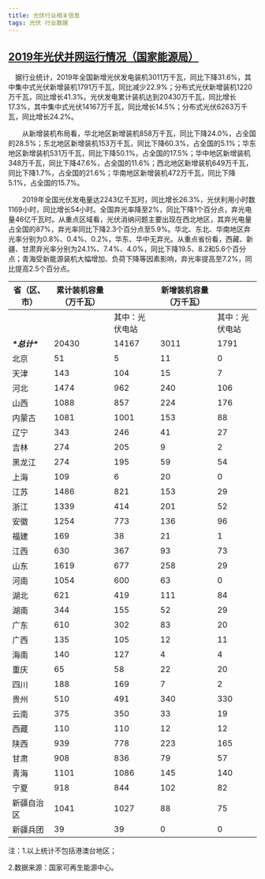 ```yaml
---
title: 光伏行业相关信息
tags: 光伏 行业数据
---
```


## [2019年光伏并网运行情况（国家能源局）](http://www.nea.gov.cn/2020-02/28/c_138827923.htm)
　据行业统计，2019年全国新增光伏发电装机3011万千瓦，同比下降31.6%，其中集中式光伏新增装机1791万千瓦，同比减少22.9%；分布式光伏新增装机1220万千瓦，同比增长41.3%。光伏发电累计装机达到20430万千瓦，同比增长17.3%，其中集中式光伏14167万千瓦，同比增长14.5%；分布式光伏6263万千瓦，同比增长24.2%。

　　从新增装机布局看，华北地区新增装机858万千瓦，同比下降24.0%，占全国的28.5%；东北地区新增装机153万千瓦，同比下降60.3%，占全国的5.1%；华东地区新增装机531万千瓦，同比下降50.1%，占全国的17.5%；华中地区新增装机348万千瓦，同比下降47.6%，占全国的11.6%；西北地区新增装机649万千瓦，同比下降1.7%，占全国的21.6%；华南地区新增装机472万千瓦，同比下降5.1%，占全国的15.7%。

　　2019年全国光伏发电量达2243亿千瓦时，同比增长26.3%，光伏利用小时数1169小时，同比增长54小时。全国弃光率降至2%，同比下降1个百分点，弃光电量46亿千瓦时。从重点区域看，光伏消纳问题主要出现在西北地区，其弃光电量占全国的87%，弃光率同比下降2.3个百分点至5.9%。华北、东北、华南地区弃光率分别为0.8%、0.4%、0.2%，华东、华中无弃光。从重点省份看，西藏、新疆、甘肃弃光率分别为24.1%、7.4%、4.0%，同比下降19.5、8.2和5.6个百分点；青海受新能源装机大幅增加、负荷下降等因素影响，弃光率提高至7.2%，同比提高2.5个百分点。

| 省（区、市）   | 累计装机容量（万千瓦） |                | 新增装机容量（万千瓦） |                |
| -------------- | ---------------------- | -------------- | ---------------------- | -------------- |
|                |                        | 其中：光伏电站 |                        | 其中：光伏电站 |
| ***\*总计\**** | 20430                  | 14167          | 3011                   | 1791           |
| 北京           | 51                     | 5              | 11                     | 0              |
| 天津           | 143                    | 104            | 15                     | 7              |
| 河北           | 1474                   | 962            | 240                    | 106            |
| 山西           | 1088                   | 857            | 224                    | 176            |
| 内蒙古         | 1081                   | 1001           | 153                    | 88             |
| 辽宁           | 343                    | 246            | 41                     | 27             |
| 吉林           | 274                    | 205            | 9                      | 2              |
| 黑龙江         | 274                    | 195            | 59                     | 54             |
| 上海           | 109                    | 6              | 20                     | 0              |
| 江苏           | 1486                   | 821            | 153                    | 29             |
| 浙江           | 1339                   | 414            | 201                    | 52             |
| 安徽           | 1254                   | 773            | 136                    | 96             |
| 福建           | 169                    | 38             | 21                     | 1              |
| 江西           | 630                    | 367            | 93                     | 73             |
| 山东           | 1619                   | 677            | 258                    | 29             |
| 河南           | 1054                   | 600            | 63                     | 0              |
| 湖北           | 621                    | 419            | 111                    | 84             |
| 湖南           | 344                    | 155            | 52                     | 29             |
| 广东           | 610                    | 302            | 83                     | 20             |
| 广西           | 135                    | 105            | 12                     | 11             |
| 海南           | 140                    | 127            | 4                      | 4              |
| 重庆           | 65                     | 58             | 22                     | 20             |
| 四川           | 188                    | 169            | 7                      | 2              |
| 贵州           | 510                    | 491            | 340                    | 330            |
| 云南           | 375                    | 350            | 33                     | 19             |
| 西藏           | 110                    | 110            | 12                     | 12             |
| 陕西           | 939                    | 778            | 223                    | 165            |
| 甘肃           | 908                    | 836            | 79                     | 57             |
| 青海           | 1101                   | 1086           | 145                    | 140            |
| 宁夏           | 918                    | 844            | 102                    | 82             |
| 新疆自治区     | 1041                   | 1027           | 88                     | 75             |
| 新疆兵团       | 39                     | 39             | 0                      | 0              |



注：1.以上统计不包括港澳台地区；

2.数据来源：国家可再生能源中心。